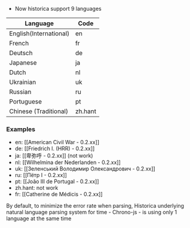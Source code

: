 - Now historica support 9 languages

| Language               | Code    |
| ---------------------- | ------- |
| English(International) | en      |
| French                 | fr      |
| Deutsch                | de      |
| Japanese               | ja      |
| Dutch                  | nl      |
| Ukrainian              | uk      |
| Russian                | ru      |
| Portuguese             | pt      |
| Chinese (Traditional)  | zh.hant |
### Examples 
- en: [[American Civil War - 0.2.xx]]
- de: [[Friedrich I. (HRR) - 0.2.xx]]
- ja: [[卑弥呼 - 0.2.xx]] (not work)
- nl: [[Wilhelmina der Nederlanden - 0.2.xx]]
- uk:  [[Зеленський Володимир Олександрович - 0.2.xx]]
- ru: [[Пётр I - 0.2.xx]]
- pt: [[João III de Portugal - 0.2.xx]]
- zh.hant: not work
- fr: [[Catherine de Médicis - 0.2.xx]]


By default, to minimize the error rate when parsing, Historica underlying natural language parsing system for time - Chrono-js - is using only 1 language at the same time



